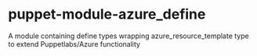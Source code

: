 # puppet-module-azure_define
A module containing define types wrapping azure_resource_template type to extend Puppetlabs/Azure functionality
